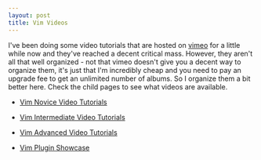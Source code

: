 ```yaml
---
layout: post
title: Vim Videos
---
```

I've been doing some video tutorials that are hosted on [vimeo][1] for a little while now and they've reached a decent critical mass.  However, they aren't all that well organized - not that vimeo doesn't give you a decent way to organize them, it's just that I'm incredibly cheap and you need to pay an upgrade fee to get an unlimited number of albums.  So I organize them a bit better here.  Check the child pages to see what videos are available.

- [Vim Novice Video Tutorials][2]
- [Vim Intermediate Video Tutorials][3]
- [Vim Advanced Video Tutorials][4]
- [Vim Plugin Showcase][5]

  [1]: http://vimeo.com/user1690209/videos "vimeo"
  [2]: /vim/tutorials/novice/ "Vim Novice Video Tutorials"
  [3]: /vim/tutorials/intermediate ">Vim Intermediate Video Tutorials"
  [4]: /vim/tutorials/advanced ">Vim Advanced Video Tutorials"
  [5]: /vim/tutorials/plugin ">Vim Plugin Showcase"

